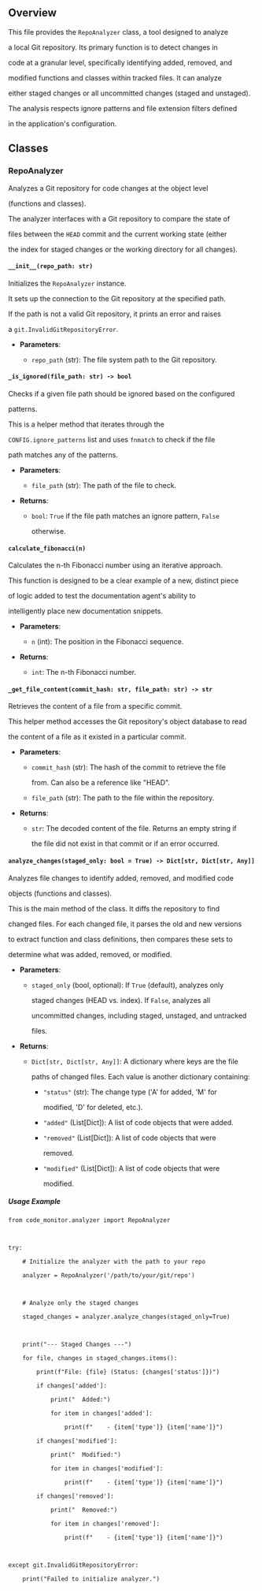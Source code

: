 ## Overview

This file provides the `RepoAnalyzer` class, a tool designed to analyze
a local Git repository. Its primary function is to detect changes in
code at a granular level, specifically identifying added, removed, and
modified functions and classes within tracked files. It can analyze
either staged changes or all uncommitted changes (staged and unstaged).
The analysis respects ignore patterns and file extension filters defined
in the application's configuration.

## Classes

### RepoAnalyzer

Analyzes a Git repository for code changes at the object level
(functions and classes).

The analyzer interfaces with a Git repository to compare the state of
files between the `HEAD` commit and the current working state (either
the index for staged changes or the working directory for all changes).

#### `__init__(repo_path: str)`

Initializes the `RepoAnalyzer` instance.

It sets up the connection to the Git repository at the specified path.
If the path is not a valid Git repository, it prints an error and raises
a `git.InvalidGitRepositoryError`.

- **Parameters**:
  - `repo_path` (str): The file system path to the Git repository.

#### `_is_ignored(file_path: str) -> bool`

Checks if a given file path should be ignored based on the configured
patterns.

This is a helper method that iterates through the
`CONFIG.ignore_patterns` list and uses `fnmatch` to check if the file
path matches any of the patterns.

- **Parameters**:
  - `file_path` (str): The path of the file to check.
- **Returns**:
  - `bool`: `True` if the file path matches an ignore pattern, `False`
    otherwise.

#### `calculate_fibonacci(n)`

Calculates the n-th Fibonacci number using an iterative approach.

This function is designed to be a clear example of a new, distinct piece
of logic added to test the documentation agent's ability to
intelligently place new documentation snippets.

- **Parameters**:
  - `n` (int): The position in the Fibonacci sequence.
- **Returns**:
  - `int`: The n-th Fibonacci number.

#### `_get_file_content(commit_hash: str, file_path: str) -> str`

Retrieves the content of a file from a specific commit.

This helper method accesses the Git repository's object database to read
the content of a file as it existed in a particular commit.

- **Parameters**:
  - `commit_hash` (str): The hash of the commit to retrieve the file
    from. Can also be a reference like "HEAD".
  - `file_path` (str): The path to the file within the repository.
- **Returns**:
  - `str`: The decoded content of the file. Returns an empty string if
    the file did not exist in that commit or if an error occurred.

#### `analyze_changes(staged_only: bool = True) -> Dict[str, Dict[str, Any]]`

Analyzes file changes to identify added, removed, and modified code
objects (functions and classes).

This is the main method of the class. It diffs the repository to find
changed files. For each changed file, it parses the old and new versions
to extract function and class definitions, then compares these sets to
determine what was added, removed, or modified.

- **Parameters**:
  - `staged_only` (bool, optional): If `True` (default), analyzes only
    staged changes (HEAD vs. index). If `False`, analyzes all
    uncommitted changes, including staged, unstaged, and untracked
    files.
- **Returns**:
  - `Dict[str, Dict[str, Any]]`: A dictionary where keys are the file
    paths of changed files. Each value is another dictionary containing:
    - `"status"` (str): The change type ('A' for added, 'M' for
      modified, 'D' for deleted, etc.).
    - `"added"` (List\[Dict\]): A list of code objects that were added.
    - `"removed"` (List\[Dict\]): A list of code objects that were
      removed.
    - `"modified"` (List\[Dict\]): A list of code objects that were
      modified.

##### Usage Example

    from code_monitor.analyzer import RepoAnalyzer

    try:
        # Initialize the analyzer with the path to your repo
        analyzer = RepoAnalyzer('/path/to/your/git/repo')

        # Analyze only the staged changes
        staged_changes = analyzer.analyze_changes(staged_only=True)

        print("--- Staged Changes ---")
        for file, changes in staged_changes.items():
            print(f"File: {file} (Status: {changes['status']})")
            if changes['added']:
                print("  Added:")
                for item in changes['added']:
                    print(f"    - {item['type']} {item['name']}")
            if changes['modified']:
                print("  Modified:")
                for item in changes['modified']:
                    print(f"    - {item['type']} {item['name']}")
            if changes['removed']:
                print("  Removed:")
                for item in changes['removed']:
                    print(f"    - {item['type']} {item['name']}")

    except git.InvalidGitRepositoryError:
        print("Failed to initialize analyzer.")
